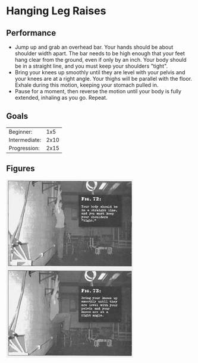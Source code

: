 # Hanging Leg Raises

## Performance

- Jump up and grab an overhead bar. Your hands should be about shoulder width apart. The bar needs to be high enough that your feet hang clear from the ground, even if only by an inch. Your body should be in a straight line, and you must keep your shoulders "tight".
- Bring your knees up smoothly until they are level with your pelvis and your knees are at a right angle. Your thighs will be parallel with the floor. Exhale during this motion, keeping your stomach pulled in.
- Pause for a moment, then reverse the motion until your body is fully extended, inhaling as you go. Repeat.

## Goals

| | |
|---|---|
|Beginner: | 1x5 |
|Intermediate: | 2x10 |
|Progression: | 2x15 |

## Figures

![](../images/04_leg_raises/HankingKneeRaises.jpg)
